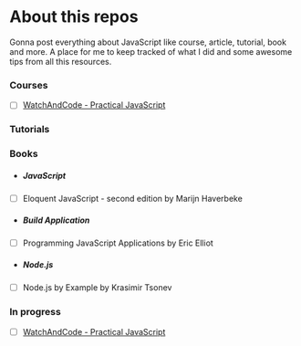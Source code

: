 # About this repos
Gonna post everything about JavaScript like course, article, tutorial, book and more.
A place for me to keep tracked of what I did and some awesome tips from all this resources.

### Courses
- [ ] [WatchAndCode - Practical JavaScript](https://watchandcode.com/courses/practical-javascript)

### Tutorials

### Books

- ##### JavaScript
- [ ] Eloquent JavaScript - second edition by Marijn Haverbeke

- ##### Build Application
- [ ] Programming JavaScript Applications by Eric Elliot

- ##### Node.js
- [ ] Node.js by Example by Krasimir Tsonev

### In progress
- [ ] [WatchAndCode - Practical JavaScript](https://watchandcode.com/courses/practical-javascript)
